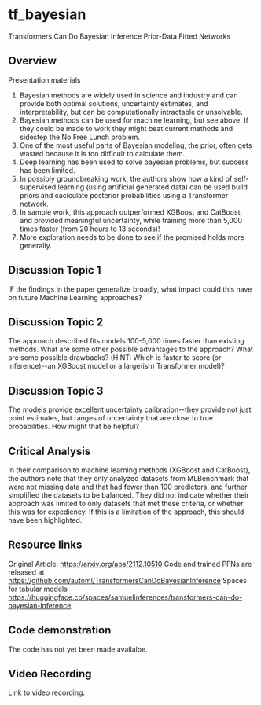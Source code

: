 # tf_bayesian
Transformers Can Do Bayesian Inference
Prior-Data Fitted Networks


## Overview
Presentation materials

1. Bayesian methods are widely used in science and industry and can provide both optimal solutions, uncertainty estimates, and interpretability, but can be computationally intractable or unsolvable.
2. Bayesian methods can be used for machine learning, but see above. If they could be made to work they might beat current methods and sidestep the No Free Lunch problem. 
3. One of the most useful parts of Bayesian modeling, the prior, often gets wasted because it is too difficult to calculate them.
4. Deep learning has been used to solve bayesian problems, but success has been limited.
5. In possibly groundbreaking work, the authors show how a kind of self-supervised learning (using artificial generated data) can be used build priors and caclculate posterior probabilities using a Transformer network. 
6. In sample work, this approach outperformed XGBoost and CatBoost, and provided meaningful uncertainty, while training more than 5,000 times faster (from 20 hours to 13 seconds)!
7. More exploration needs to be done to see if the promised holds more generally. 

## Discussion Topic 1

IF the findings in the paper generalize broadly, what impact could this have on future Machine Learning approaches?

## Discussion Topic 2

The approach described fits models 100-5,000 times faster than existing methods. What are some other possible advantages to the approach? What are some possible drawbacks? (HINT: Which is faster to score (or inference)--an XGBoost model or a large(ish) Transformer model)?

## Discussion Topic 3

The models provide excellent uncertainty calibration--they provide not just point estimates, but ranges of uncertainty that are close to true probabilities. How might that be helpful?


## Critical Analysis

In their comparison to machine learning methods (XGBoost and CatBoost), the authors note that they only analyzed datasets from MLBenchmark that were not missing data and that had fewer than 100 predictors, and further simplified the datasets to be balanced. They did not indicate whether their approach was limited to only datasets that met these criteria, or whether this was for expediency. If this is a limitation of the approach, this should have been highlighted. 

 

## Resource links

Original Article: https://arxiv.org/abs/2112.10510
Code and trained PFNs are released at https://github.com/automl/TransformersCanDoBayesianInference
Spaces for tabular models https://huggingface.co/spaces/samuelinferences/transformers-can-do-bayesian-inference

## Code demonstration

The code has not yet been made availalbe.

## Video Recording

Link to video recording.
